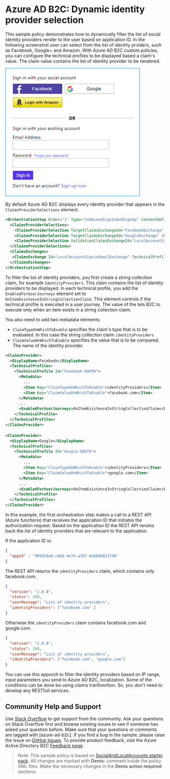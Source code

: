 # Azure AD B2C: Dynamic identity provider selection

This sample policy demonstrates how to dynamically filter the list of social identity providers render to the user based on application ID. In the following screenshot user can select from the list of identity prviders, such as Facebook, Google+ and Amazon. With Azure AD B2C custom policies, you can configure the technical profiles to be displayed based a claim's value. The  claim value contains the list of identity provider to be rendered.

![IDP Selection](IDPSelection.png)

By default Azure AD B2C displays every identity provider that appears in the `ClaimsProviderSelections` element. 

```XML
<OrchestrationStep Order="1" Type="CombinedSignInAndSignUp" ContentDefinitionReferenceId="api.signuporsignin">
  <ClaimsProviderSelections>
    <ClaimsProviderSelection TargetClaimsExchangeId="FacebookExchange" />
    <ClaimsProviderSelection TargetClaimsExchangeId="GoogleExchange" />
    <ClaimsProviderSelection ValidationClaimsExchangeId="LocalAccountSigninEmailExchange" />
  </ClaimsProviderSelections>
  <ClaimsExchanges>
   <ClaimsExchange Id="LocalAccountSigninEmailExchange" TechnicalProfileReferenceId="SelfAsserted-LocalAccountSignin-Email" />
  </ClaimsExchanges>
</OrchestrationStep>
```

 To filter the list of identity providers, you first create a string collection claim, for example `IdentityProviders`. This claim contains the list of identity providers to be displayed. In each technical profile, you add the `EnabledForUserJourneys` element set to `OnItemExistenceInStringCollectionClaim`. This element controls if the technical profile is executed in a user journey. The value of the tels B2C to execute only when an item exists in a string collection claim.

You also need to add two metadata elements:
- `ClaimTypeOnWhichToEnable` specifies the claim's type that is to be evaluated. In this case the string collection claim `identityProviders`
- `ClaimValueOnWhichToEnable` specifies the value that is to be compared. The name of the identity provider.


```XML
<ClaimsProvider>
  <DisplayName>Facebook</DisplayName>
  <TechnicalProfiles>
    <TechnicalProfile Id="Facebook-OAUTH">
      <Metadata>
        ...
        <Item Key="ClaimTypeOnWhichToEnable">identityProviders</Item>
        <Item Key="ClaimValueOnWhichToEnable">facebook.com</Item>
      </Metadata>
      ...
      <EnabledForUserJourneys>OnItemExistenceInStringCollectionClaim</EnabledForUserJourneys>
    </TechnicalProfile>
  </TechnicalProfiles>
</ClaimsProvider>

<ClaimsProvider>
  <DisplayName>Google</DisplayName>
  <TechnicalProfiles>
    <TechnicalProfile Id="Google-OAUTH">
      <Metadata>
        ...
        <Item Key="ClaimTypeOnWhichToEnable">identityProviders</Item>
        <Item Key="ClaimValueOnWhichToEnable">google.com</Item>
      </Metadata>
      ...
      <EnabledForUserJourneys>OnItemExistenceInStringCollectionClaim</EnabledForUserJourneys>
    </TechnicalProfile>
  </TechnicalProfiles>
</ClaimsProvider>
```

In this example, the first orchestration step makes a call to a REST API (Azure functions) that receives the application ID that initiates the authorization request. Based on the application ID the REST API rerutns back the list of identity providers that are relevant to the application. 

If the application ID is:
```JSON
{
  "appId" : "999919a0-c6b0-4e74-a76f-01684b821780"
}
```

The REST API returns the `identityProviders` claim, which contains only facebook.com.
```JSON
{
  "version": "1.0.0",
  "status": 200,
  "userMessage": "List of identity providers",
  "identityProviders": ["facebook.com" ]
}
```

Otherwise the `identityProviders` claim contains facebook.com and google.com.
```JSON
{
  "version": "1.0.0",
  "status": 200,
  "userMessage": "List of identity providers",
  "identityProviders": ["facebook.com", "google.com"]
}
```

You can use this apporch to filter the identity providers based on IP range, input parameters you send to Azure AD B2C, localization. Some of the conditions can be done be using claims tranfomrtion. So, you don't need to develop any RESTfull services.

## Community Help and Support
Use [Stack Overflow](https://stackoverflow.com/questions/tagged/azure-ad-b2c) to get support from the community. Ask your questions on Stack Overflow first and browse existing issues to see if someone has asked your question before. Make sure that your questions or comments are tagged with [azure-ad-b2c].
If you find a bug in the sample, please raise the issue on [GitHub Issues](https://github.com/azure-ad-b2c/samples/issues).
To provide product feedback, visit the Azure Active Directory B2C [Feedback page](https://feedback.azure.com/forums/169401-azure-active-directory?category_id=160596).

> Note:  This sample policy is based on [SocialAndLocalAccounts starter pack](https://github.com/Azure-Samples/active-directory-b2c-custom-policy-starterpack/tree/master/SocialAndLocalAccounts). All changes are marked with **Demo:** comment inside the policy XML files. Make the necessary changes in the **Demo action required** sections.
